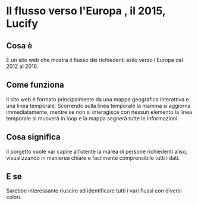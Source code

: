 # Il flusso verso l'Europa , il 2015, Lucify

## Cosa è  

È un sito web che mostra il flusso dei richiedenti asilo verso l’Europa dal 2012 al 2016.

## Come funziona

Il sito web è formato principalmente da una mappa geografica interattiva e una linea temporale. Scorrendo sulla linea temporale la mamma si aggiorna immediatamente, mentre se non si interagisce con nessun elemento la linea temporale si muoverà in loop e la mappa segnerà tutte le informazioni.

## Cosa significa

Il porgetto vuole var capire all’utente la marea di persone richiedenti aliso, visualizzando in manierea chiare e facilmente comprensibile tutti i dati.

## E se

Sarebbe interessante riuscire ad identificare tutti i vari flussi con diversi colori.
